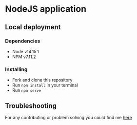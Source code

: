 # NodeJS application

## Local deployment

### Dependencies
* Node v14.15.1
* NPM v7.11.2

### Installing
* Fork and clone this repository
* Run `npm install` in your terminal
* Run `npm serve`

## Troubleshooting
For any contributing or problem solving you could find me [here](https://t.me/AndriyManyak)

